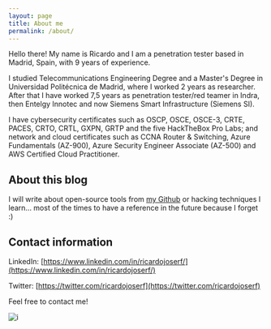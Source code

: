 ```yaml
---
layout: page
title: About me
permalink: /about/
---
```



Hello there! My name is Ricardo and I am a penetration tester based in Madrid, Spain, with 9 years of experience. 

I studied Telecommunications Engineering Degree and a Master's Degree in Universidad Politécnica de Madrid, where I worked 2 years as researcher. After that I have worked 7,5 years as penetration tester/red teamer in Indra, then Entelgy Innotec and now Siemens Smart Infrastructure (Siemens SI).

I have cybersecurity certificates such as OSCP, OSCE, OSCE-3, CRTE, PACES, CRTO, CRTL, GXPN, GRTP and the five HackTheBox Pro Labs; and network and cloud certificates such as CCNA Router & Switching, Azure Fundamentals (AZ-900), Azure Security Engineer Associate (AZ-500) and AWS Certified Cloud Practitioner.


## About this blog

I will write about open-source tools from [my Github](https://github.com/ricardojoserf) or hacking techniques I learn... most of the times to have a reference in the future because I forget :)


## Contact information

LinkedIn: [https://www.linkedin.com/in/ricardojoserf/](https://www.linkedin.com/in/ricardojoserf/)

Twitter: [https://twitter.com/ricardojoserf](https://twitter.com/ricardojoserf)

Feel free to contact me!

![i](https://media.giphy.com/media/v1.Y2lkPTc5MGI3NjExNjliNTk4NTM3MjExZGQ4YzVlOGQ0MmQzNTFjYTFkNjYyMjYzNTVkOSZjdD1n/13HBDT4QSTpveU/giphy.gif)
